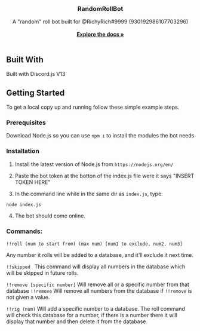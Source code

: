 <br/>
<p align="center">
  <h3 align="center">RandomRollBot</h3>

  <p align="center">
    A "random" roll bot built for @RichyRich#9999 (930192986107703296)
    <br/>
    <br/>
    <a href="https://github.com/AdamT20054/"><strong>Explore the docs »</strong></a>
    <br/>
    <br/>
  </p>
</p>



## Built With

Built with Discord.js V13

## Getting Started

To get a local copy up and running follow these simple example steps.

### Prerequisites

Download Node.js so you can use `npm i` to install the modules the bot needs


### Installation

1. Install the latest version of Node.js from `https://nodejs.org/en/`

2. Paste the bot token at the botton of the index.js file were it says "INSERT TOKEN HERE"

3. In the command line while in the same dir as `index.js`, type:
```sh
node index.js
```
4. The bot should come online.


### Commands: 

`!!roll (num to start from) (max num) [num1 to exclude, num2, num3]`

Any number it rolls will be added to a database, and it'll exclude it next time.

`!!skipped `
This command will display all numbers in the database which will be skipped in future rolls.

`!!remove [specific number]`
Will remove all or a specific number from that database
`!!remove`
Will remove all numbers from the database if `!!remove` is not given a value.

`!!rig (num)`
Will add a specific number to a database. 
The roll command will check this database for a number, if there is a number there it will display that number and then delete it from the database


